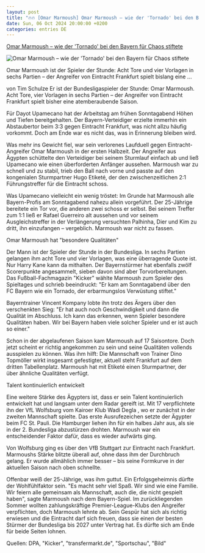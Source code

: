 ```yaml
---
layout: post
title: "🔥🔥 [Omar Marmoush] Omar Marmoush – wie der 'Tornado' bei den Bayern für Chaos stiftete"
date: Sun, 06 Oct 2024 20:00:00 +0200
categories: entries DE
---
```

[Omar Marmoush – wie der 'Tornado' bei den Bayern für Chaos stiftete](https://www.stern.de/sport/fussball/omar-marmoush---wie-der--tornado--bei-den-bayern-fuer-chaos-stiftete-35122788.html)

![Omar Marmoush – wie der 'Tornado' bei den Bayern für Chaos stiftete](https://image.stern.de/35123014/t/nd/v2/w1440/r1.7778/-/omar-marmoushh.jpg)

Omar Marmoush ist der Spieler der Stunde: Acht Tore und vier Vorlagen in sechs Partien – der Angreifer von Eintracht Frankfurt spielt bislang eine ...

von Tim Schulze Er ist der Bundesligaspieler der Stunde: Omar Marmoush. Acht Tore, vier Vorlagen in sechs Partien – der Angreifer von Eintracht Frankfurt spielt bisher eine atemberaubende Saison.

Für Dayot Upamecano hat der Arbeitstag am frühen Sonntagabend Höhen und Tiefen bereitgehalten. Der Bayern-Verteidiger erzielte immerhin ein Abstaubertor beim 3:3 gegen Eintracht Frankfurt, was nicht allzu häufig vorkommt. Doch am Ende war es nicht das, was in Erinnerung bleiben wird.

Was mehr ins Gewicht fiel, war sein verlorenes Laufduell gegen Eintracht-Angreifer Omar Marmoush in der ersten Halbzeit. Der Angreifer aus Ägypten schüttelte den Verteidiger bei seinem Sturmlauf einfach ab und ließ Upamecano wie einen überforderten Anfänger aussehen. Marmoush war zu schnell und zu stabil, trieb den Ball nach vorne und passte auf den kongenialen Sturmpartner Hugo Etiketé, der den zwischenzeitlichen 2:1 Führungstreffer für die Eintracht schoss.

Was Upamecano vielleicht ein wenig tröstet: Im Grunde hat Marmoush alle Bayern-Profis am Sonntagabend nahezu allein vorgeführt. Der 25-Jährige bereitete ein Tor vor, die anderen zwei schoss er selbst. Bei seinem Treffer zum 1:1 ließ er Rafael Guerreiro alt aussehen und vor seinem Ausgleichstreffer in der Verlängerung versuchten Palhinha, Dier und Kim zu dritt, ihn einzufangen – vergeblich. Marmoush war nicht zu fassen.

Omar Marmoush hat "besondere Qualitäten"

Der Mann ist der Spieler der Stunde in der Bundesliga. In sechs Partien gelangen ihm acht Tore und vier Vorlagen, was eine überragende Quote ist. Nur Harry Kane kann da mithalten. Der Bayernstürmer hat ebenfalls zwölf Scorerpunkte angesammelt, sieben davon sind aber Torvorbereitungen. Das Fußball-Fachmagazin "Kicker" wählte Marmoush zum Spieler des Spieltages und schrieb beeindruckt: "Er kam am Sonntagabend über den FC Bayern wie ein Tornado, der erbarmungslos Verwüstung stiftet."

Bayerntrainer Vincent Kompany lobte ihn trotz des Ärgers über den verschenkten Sieg: "Er hat auch noch Geschwindigkeit und dann die Qualität im Abschluss. Ich kann das erkennen, wenn Spieler besondere Qualitäten haben. Wir bei Bayern haben viele solcher Spieler und er ist auch so einer."

Schon in der abgelaufenen Saison kam Marmoush auf 17 Saisontore. Doch jetzt scheint er richtig angekommen zu sein und seine Qualitäten vollends ausspielen zu können. Was ihm hilft: Die Mannschaft von Trainer Dino Topmöller wirkt insgesamt gefestigter, aktuell steht Frankfurt auf dem dritten Tabellenplatz. Marmoush hat mit Etiketé einen Sturmpartner, der über ähnliche Qualitäten verfügt.

Talent kontinuierlich entwickelt

Eine weitere Stärke des Ägypters ist, dass er sein Talent kontinuierlich entwickelt hat und langsam unter dem Radar gereift ist. Mit 17 verpflichtete ihn der VfL Wolfsburg vom Kairoer Klub Wadi Degla , wo er zunächst in der zweiten Mannschaft spielte. Das erste Ausrufezeichen setzte der Ägypter beim FC St. Pauli. Die Hamburger liehen ihn für ein halbes Jahr aus, als sie in der 2. Bundesliga abzustürzen drohten. Marmoush war ein entscheidender Faktor dafür, dass es wieder aufwärts ging.

Von Wolfsburg ging es über den VfB Stuttgart zur Eintracht nach Frankfurt. Marmoushs Stärke blitzte überall auf, ohne dass ihm der Durchbruch gelang. Er wurde allmählich immer besser – bis seine Formkurve in der aktuellen Saison nach oben schnellte.

Offenbar weiß der 25-Jährige, was ihm guttut. Ein Erfolgsgeheimnis dürfte der Wohlfühlfaktor sein. "Es macht sehr viel Spaß. Wir sind wie eine Familie. Wir feiern alle gemeinsam als Mannschaft, auch die, die nicht gespielt haben", sagte Marmoush nach dem Bayern-Spiel. Im zurückliegenden Sommer wollten zahlungskräftige Premier-League-Klubs den Angreifer verpflichten, doch Marmoush lehnte ab. Sein Gespür hat sich als richtig erwiesen und die Eintracht darf sich freuen, dass sie einen der besten Stürmer der Bundesliga bis 2027 unter Vertrag hat. Es dürfte sich am Ende für beide Seiten lohnen.

Quellen: DPA, "Kicker", "transfermarkt.de", "Sportschau", "Bild"

